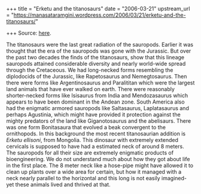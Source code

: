 +++
title = "Erketu and the titanosaurs"
date = "2006-03-21"
upstream_url = "https://manasataramgini.wordpress.com/2006/03/21/erketu-and-the-titanosaurs/"

+++
Source: [here](https://manasataramgini.wordpress.com/2006/03/21/erketu-and-the-titanosaurs/).

The titanosaurs were the last great radiation of the sauropods. Earlier it was thought that the era of the sauropods was gone with the Jurassic. But over the past two decades the finds of the titanosaurs, show that this lineage sauropods attained considerable diversity and nearly world-wide spread through the Cretaceous. We had long-necked forms resembling the diplodocids of the Jurassic, like Rapetosaurus and Nemegtosaurus. Then there were forms like Argentinosaurus and Paralititan which were the largest land animals that have ever walked on earth. There were reasonably shorter-necked forms like Isisaurus from India and Mendozasaurus which appears to have been dominant in the Andean zone. South America also had the enigmatic armored sauropods like Saltasaurus, Laplatasaurus and perhaps Agustinia, which might have provided it protection against the mighty predators of the land like Giganotosaurus and the abelisaurs. There was one form Bonitasaura that evolved a beak convergent to the ornithopods. In this background the most recent titanosaurian addition is *Erketu ellisoni*, from Mongolia. This dinosaur with extremely extended cervicals is supposed to have had a estimated neck of around 8 meters. The sauropods for all their size are extremely enigmatic products of bioengineering. We do not understand much about how they got about life in the first place. The 8 meter neck like a hose-pipe might have allowed it to clean up plants over a wide area for certain, but how it managed with a neck nearly parallel to the horizontal and this long is not easily imagined- yet these animals lived and thrived at that.


